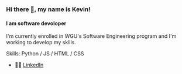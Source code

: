 ### Hi there 👋, my name is Kevin!
#### I am software devoloper
I'm currently enrolled in WGU's Software Engineering program and I'm working to develop my skills.

Skills: Python / JS / HTML / CSS

- 👨‍💻 [LinkedIn](https://www.linkedin.com/in/kevindaresmith/)





